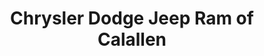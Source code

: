 ---
title: "Chrysler Dodge Jeep Ram of Calallen"
url: /corpus-christi/chrysler-dodge-jeep-ram-of-calallen/
shop: Autohaus
---